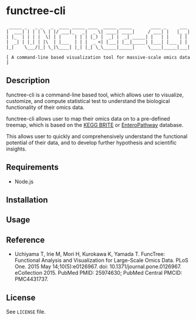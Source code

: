 # functree-cli
     _____ _   _ _   _  ____ _____ ____  _____ _____       ____ _     ___ 
    |  ___| | | | \ | |/ ___|_   _|  _ \| ____| ____|     / ___| |   |_ _|
    | |_  | | | |  \| | |     | | | |_) |  _| |  _| _____| |   | |    | | 
    |  _| | |_| | |\  | |___  | | |  _ <| |___| |__|_____| |___| |___ | | 
    |_|    \___/|_| \_|\____| |_| |_| \_\_____|_____|     \____|_____|___|
    
    [ A command-line based visualization tool for massive-scale omics data ]


## Description
functree-cli is a command-line based tool, which allows user to visualize, customize, and compute statistical test to understand the biological functionality of their omics data.

functree-cli allows user to map their omics data on to a pre-defined treemap, which is based on the [KEGG BRITE](http://www.genome.jp/kegg/brite.html) or [EnteroPathway](http://www.enteropathway.org/) database.

This allows user to quickly and comprehensively understand the functional potential of their data, and to develop further hypothesis and scientific insights.


## Requirements
- Node.js


## Installation


## Usage


## Reference
- Uchiyama T, Irie M, Mori H, Kurokawa K, Yamada T. FuncTree: Functional Analysis and Visualization for Large-Scale Omics Data. PLoS One. 2015 May 14;10(5):e0126967. doi: 10.1371/journal.pone.0126967. eCollection 2015. PubMed PMID: 25974630; PubMed Central PMCID: PMC4431737.


## License
See `LICENSE` file.
